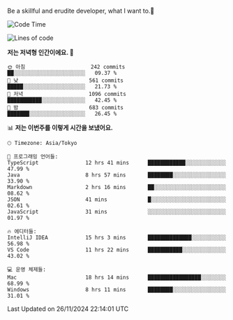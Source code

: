 Be a skillful and erudite developer, what I want to.👶

<!--START_SECTION:waka-->
![Code Time](http://img.shields.io/badge/Code%20Time-1%2C432%20hrs%2011%20mins-blue)

![Lines of code](https://img.shields.io/badge/%EC%A0%80%EB%8A%94%20%EC%97%AC%ED%83%9C%EA%B9%8C%EC%A7%80%20-904.9%20thousand%20%EC%A4%84%EC%9D%98%20%EC%BD%94%EB%93%9C%EB%A5%BC%20%EC%9E%91%EC%84%B1%ED%96%88%EC%96%B4%EC%9A%94.-blue)

**저는 저녁형 인간이에요. 🦉** 

```text
🌞 아침                     242 commits         ██░░░░░░░░░░░░░░░░░░░░░░░   09.37 % 
🌆 낮　                     561 commits         █████░░░░░░░░░░░░░░░░░░░░   21.73 % 
🌃 저녁                     1096 commits        ███████████░░░░░░░░░░░░░░   42.45 % 
🌙 밤　                     683 commits         ███████░░░░░░░░░░░░░░░░░░   26.45 % 
```


📊 **저는 이번주를 이렇게 시간을 보냈어요.** 

```text
🕑︎ Timezone: Asia/Tokyo

💬 프로그래밍 언어들: 
TypeScript               12 hrs 41 mins      ████████████░░░░░░░░░░░░░   47.99 % 
Java                     8 hrs 57 mins       ████████░░░░░░░░░░░░░░░░░   33.90 % 
Markdown                 2 hrs 16 mins       ██░░░░░░░░░░░░░░░░░░░░░░░   08.62 % 
JSON                     41 mins             █░░░░░░░░░░░░░░░░░░░░░░░░   02.61 % 
JavaScript               31 mins             ░░░░░░░░░░░░░░░░░░░░░░░░░   01.97 % 

🔥 에디터들: 
IntelliJ IDEA            15 hrs 3 mins       ██████████████░░░░░░░░░░░   56.98 % 
VS Code                  11 hrs 22 mins      ███████████░░░░░░░░░░░░░░   43.02 % 

💻 운영 체제들: 
Mac                      18 hrs 14 mins      █████████████████░░░░░░░░   68.99 % 
Windows                  8 hrs 11 mins       ████████░░░░░░░░░░░░░░░░░   31.01 % 
```


 Last Updated on 26/11/2024 22:14:01 UTC
<!--END_SECTION:waka-->
